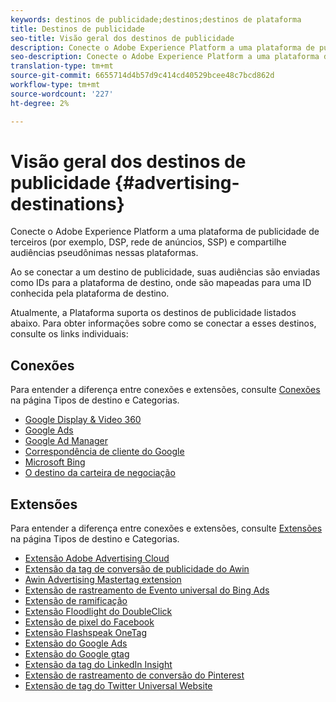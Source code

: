 ```yaml
---
keywords: destinos de publicidade;destinos;destinos de plataforma
title: Destinos de publicidade
seo-title: Visão geral dos destinos de publicidade
description: Conecte o Adobe Experience Platform a uma plataforma de publicidade de terceiros (por exemplo, DSP, rede de anúncios, SSP) e compartilhe audiências pseudônimas nessas plataformas.
seo-description: Conecte o Adobe Experience Platform a uma plataforma de publicidade de terceiros (por exemplo, DSP, rede de anúncios, SSP) e compartilhe audiências pseudônimas nessas plataformas.
translation-type: tm+mt
source-git-commit: 6655714d4b57d9c414cd40529bcee48c7bcd862d
workflow-type: tm+mt
source-wordcount: '227'
ht-degree: 2%

---
```



# Visão geral dos destinos de publicidade {#advertising-destinations}

Conecte o Adobe Experience Platform a uma plataforma de publicidade de terceiros (por exemplo, DSP, rede de anúncios, SSP) e compartilhe audiências pseudônimas nessas plataformas.

Ao se conectar a um destino de publicidade, suas audiências são enviadas como IDs para a plataforma de destino, onde são mapeadas para uma ID conhecida pela plataforma de destino.

Atualmente, a Plataforma suporta os destinos de publicidade listados abaixo. Para obter informações sobre como se conectar a esses destinos, consulte os links individuais:

## Conexões

Para entender a diferença entre conexões e extensões, consulte [Conexões](../../destination-types.md#connections) na página Tipos de destino e Categorias.

- [Google Display &amp; Video 360](./google-dv360.md)
- [Google Ads](./google-ads-destination.md)
- [Google Ad Manager](./google-ad-manager.md)
- [Correspondência de cliente do Google](./google-customer-match.md)
- [Microsoft Bing](./bing.md)
- [O destino da carteira de negociação](./tradedesk.md)

## Extensões

Para entender a diferença entre conexões e extensões, consulte [Extensões](../../destination-types.md#extensions) na página Tipos de destino e Categorias.

- [Extensão Adobe Advertising Cloud](./adobe-advertising-cloud.md)
- [Extensão da tag de conversão de publicidade do Awin](./awin-conversiontag.md)
- [Awin Advertising Mastertag extension](./awin-mastertag.md)
- [Extensão de rastreamento de Evento universal do Bing Ads](./bing-ads.md)
- [Extensão de ramificação](./branch.md)
- [Extensão Floodlight do DoubleClick](./doubleclick-floodlight.md)
- [Extensão de pixel do Facebook](./facebook-pixel.md)
- [Extensão Flashspeak OneTag](./flashtalking.md)
- [Extensão do Google Ads](./google-ads-extension.md)
- [Extensão do Google gtag](./gtag-advertising.md)
- [Extensão da tag do LinkedIn Insight](./linkedin.md)
- [Extensão de rastreamento de conversão do Pinterest](./pinterest.md)
- [Extensão de tag do Twitter Universal Website](./twitter-uwt.md)